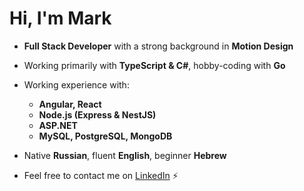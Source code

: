 # Hi, I'm Mark

* __Full Stack Developer__ with a strong background in __Motion Design__
  
* Working primarily with __TypeScript & C#__, hobby-coding with __Go__
* Working experience with:
  - __Angular, React__
  - __Node.js (Express & NestJS)__
  - __ASP.NET__
  - __MySQL, PostgreSQL, MongoDB__
    
* Native __Russian__, fluent __English__, beginner __Hebrew__
* Feel free to contact me on <a href="https://www.linkedin.com/in/jftMarkAndrew/">LinkedIn</a> ⚡
